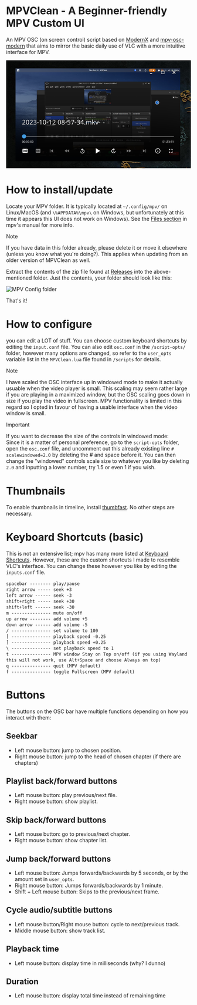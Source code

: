 # MPVClean - A Beginner-friendly MPV Custom UI
An MPV OSC (on screen control) script based on [ModernX](https://github.com/cyl0/ModernX) and [mpv-osc-modern](https://github.com/maoiscat/mpv-osc-modern/) that aims to mirror the basic daily use of VLC with a more intuitive interface for MPV. 

![MPVClean preview image](MPVClean.png)

# How to install/update

Locate your MPV folder. It is typically located at `~/.config/mpv/` on Linux/MacOS (and `\%APPDATA%\mpv\` on Windows, but unfortunately at this time it appears this UI does not work on Windows). See the [Files section](https://mpv.io/manual/master/#files) in mpv's manual for more info.

> [!NOTE]
> If you have data in this folder already, please delete it or move it elsewhere (unless you know what you're doing?). This applies when updating from an older version of MPVClean as well.

Extract the contents of the zip file found at [Releases](https://github.com/Anduril97/MPVClean/releases) into the above-mentioned folder. Just the contents, your folder should look like this:

![MPV Config folder](https://github.com/Anduril97/MPVClean/assets/100987393/0d88f36e-0480-4127-a4ee-04dca91f871f)

That's it!

# How to configure
you can edit a LOT of stuff. You can choose custom keyboard shortcuts by editing the `input.conf` file. You can also edit `osc.conf` in the `/script-opts/` folder, however many options are changed, so refer to the `user_opts` variable list in the `MPVClean.lua` file found in `/scripts` for details.

> [!NOTE]
> I have scaled the OSC interface up in windowed mode to make it actually usuable when the video player is small. This scaling may seem rather large if you are playing in a maximized window, but the OSC scaling goes down in size if you play the video in fullscreen. MPV functionality is limited in this regard so I opted in favour of having a usable interface when the video window is small.

> [!IMPORTANT]
> If you want to decrease the size of the controls in windowed mode:  
> Since it is a matter of personal preference, go to the `script-opts` folder, open the `osc.conf` file, and uncomment out this already existing line `# scalewindowed=2.0` by deleting the # and space before it.
> You can then change the "windowed" controls scale size to whatever you like by deleting `2.0` and inputting a lower number, try 1.5 or even 1 if you wish.

# Thumbnails

To enable thumbnails in timeline, install [thumbfast](https://github.com/po5/thumbfast). No other steps are necessary.

# Keyboard Shortcuts (basic)
This is not an extensive list; mpv has many more listed at [Keyboard Shortcuts](https://mpv.io/manual/master/#keyboard-control).
However, these are the custom shortcuts I made to resemble VLC's interface. You can change these however you like by editing the `inputs.conf` file.
```
spacebar -------- play/pause
right arrow ----- seek +3
left arrow ------ seek -3
shift+right ----- seek +30
shift+left ------ seek -30
m --------------- mute on/off
up arrow -------- add volume +5
down arrow ------ add volume -5
/ --------------- set volume to 100
[ --------------- playback speed -0.25
] --------------- playback speed +0.25
\ --------------- set playback speed to 1
t --------------- MPV window Stay on Top on/off (if you using Wayland this will not work, use Alt+Space and choose Always on top)
q --------------- quit (MPV default)
f --------------- toggle Fullscreen (MPV default)
```
# Buttons

The buttons on the OSC bar have multiple functions depending on how you interact with them:

## Seekbar
* Left mouse button: jump to chosen position.
* Right mouse button: jump to the head of chosen chapter (if there are chapters)
## Playlist back/forward buttons
* Left mouse button: play previous/next file.
* Right mouse button: show playlist.
## Skip back/forward buttons
* Left mouse button: go to previous/next chapter.
* Right mouse button: show chapter list.
## Jump back/forward buttons
* Left mouse button: Jumps forwards/backwards by 5 seconds, or by the amount set in `user_opts`.
* Right mouse button: Jumps forwards/backwards by 1 minute.
* Shift + Left mouse button: Skips to the previous/next frame.
## Cycle audio/subtitle buttons
* Left mouse button/Right mouse button: cycle to next/previous track.
* Middle mouse button: show track list.
## Playback time
* Left mouse button: display time in milliseconds (why? I dunno)
## Duration
* Left mouse button: display total time instead of remaining time
